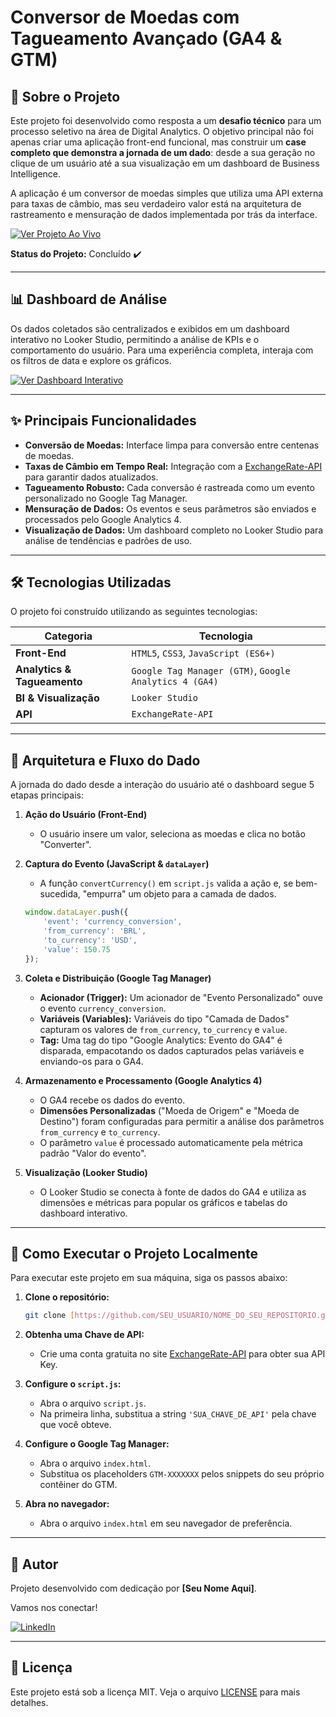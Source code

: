 # Conversor de Moedas com Tagueamento Avançado (GA4 & GTM)

## 📖 Sobre o Projeto

Este projeto foi desenvolvido como resposta a um **desafio técnico** para um processo seletivo na área de Digital Analytics. O objetivo principal não foi apenas criar uma aplicação front-end funcional, mas construir um **case completo que demonstra a jornada de um dado**: desde a sua geração no clique de um usuário até a sua visualização em um dashboard de Business Intelligence.

A aplicação é um conversor de moedas simples que utiliza uma API externa para taxas de câmbio, mas seu verdadeiro valor está na arquitetura de rastreamento e mensuração de dados implementada por trás da interface.

[![Ver Projeto Ao Vivo](https://img.shields.io/badge/Acessar_Aplicação-007BFF?style=for-the-badge&logo=rocket&logoColor=white)](https://conversor-flame.vercel.app/)

**Status do Projeto:** Concluído ✔️

---

## 📊 Dashboard de Análise

Os dados coletados são centralizados e exibidos em um dashboard interativo no Looker Studio, permitindo a análise de KPIs e o comportamento do usuário. Para uma experiência completa, interaja com os filtros de data e explore os gráficos.

[![Ver Dashboard Interativo](https://img.shields.io/badge/Visualizar_Dashboard-8A2BE2?style=for-the-badge&logo=looker&logoColor=white)](https://lookerstudio.google.com/reporting/d336720b-76dc-4746-a723-a2b06b950731)

---

## ✨ Principais Funcionalidades

* **Conversão de Moedas:** Interface limpa para conversão entre centenas de moedas.
* **Taxas de Câmbio em Tempo Real:** Integração com a [ExchangeRate-API](https://www.exchangerate-api.com/) para garantir dados atualizados.
* **Tagueamento Robusto:** Cada conversão é rastreada como um evento personalizado no Google Tag Manager.
* **Mensuração de Dados:** Os eventos e seus parâmetros são enviados e processados pelo Google Analytics 4.
* **Visualização de Dados:** Um dashboard completo no Looker Studio para análise de tendências e padrões de uso.

---

## 🛠️ Tecnologias Utilizadas

O projeto foi construído utilizando as seguintes tecnologias:

| Categoria                | Tecnologia                                                                                                  |
| ------------------------ | ----------------------------------------------------------------------------------------------------------- |
| **Front-End** | `HTML5`, `CSS3`, `JavaScript (ES6+)`                                                                        |
| **Analytics & Tagueamento** | `Google Tag Manager (GTM)`, `Google Analytics 4 (GA4)`                                                      |
| **BI & Visualização** | `Looker Studio`                                                                                             |
| **API** | `ExchangeRate-API`                                                                                          |

---

## 🔗 Arquitetura e Fluxo do Dado

A jornada do dado desde a interação do usuário até o dashboard segue 5 etapas principais:

1.  **Ação do Usuário (Front-End)**
    * O usuário insere um valor, seleciona as moedas e clica no botão "Converter".

2.  **Captura do Evento (JavaScript & `dataLayer`)**
    * A função `convertCurrency()` em `script.js` valida a ação e, se bem-sucedida, "empurra" um objeto para a camada de dados.
    ```javascript
    window.dataLayer.push({
        'event': 'currency_conversion',
        'from_currency': 'BRL',
        'to_currency': 'USD',
        'value': 150.75 
    });
    ```

3.  **Coleta e Distribuição (Google Tag Manager)**
    * **Acionador (Trigger):** Um acionador de "Evento Personalizado" ouve o evento `currency_conversion`.
    * **Variáveis (Variables):** Variáveis do tipo "Camada de Dados" capturam os valores de `from_currency`, `to_currency` e `value`.
    * **Tag:** Uma tag do tipo "Google Analytics: Evento do GA4" é disparada, empacotando os dados capturados pelas variáveis e enviando-os para o GA4.

4.  **Armazenamento e Processamento (Google Analytics 4)**
    * O GA4 recebe os dados do evento.
    * **Dimensões Personalizadas** ("Moeda de Origem" e "Moeda de Destino") foram configuradas para permitir a análise dos parâmetros `from_currency` e `to_currency`.
    * O parâmetro `value` é processado automaticamente pela métrica padrão "Valor do evento".

5.  **Visualização (Looker Studio)**
    * O Looker Studio se conecta à fonte de dados do GA4 e utiliza as dimensões e métricas para popular os gráficos e tabelas do dashboard interativo.

---

## 🚀 Como Executar o Projeto Localmente

Para executar este projeto em sua máquina, siga os passos abaixo:

1.  **Clone o repositório:**
    ```bash
    git clone [https://github.com/SEU_USUARIO/NOME_DO_SEU_REPOSITORIO.git](https://github.com/SEU_USUARIO/NOME_DO_SEU_REPOSITORIO.git)
    ```

2.  **Obtenha uma Chave de API:**
    * Crie uma conta gratuita no site [ExchangeRate-API](https://www.exchangerate-api.com/) para obter sua API Key.

3.  **Configure o `script.js`:**
    * Abra o arquivo `script.js`.
    * Na primeira linha, substitua a string `'SUA_CHAVE_DE_API'` pela chave que você obteve.

4.  **Configure o Google Tag Manager:**
    * Abra o arquivo `index.html`.
    * Substitua os placeholders `GTM-XXXXXXX` pelos snippets do seu próprio contêiner do GTM.

5.  **Abra no navegador:**
    * Abra o arquivo `index.html` em seu navegador de preferência.

---

## 👤 Autor

Projeto desenvolvido com dedicação por **[Seu Nome Aqui]**.

Vamos nos conectar!

[![LinkedIn](https://img.shields.io/badge/LinkedIn-0077B5?style=for-the-badge&logo=linkedin&logoColor=white)](https://www.linkedin.com/in/francisco-dev/)

---

## 📜 Licença

Este projeto está sob a licença MIT. Veja o arquivo [LICENSE](LICENSE) para mais detalhes.
